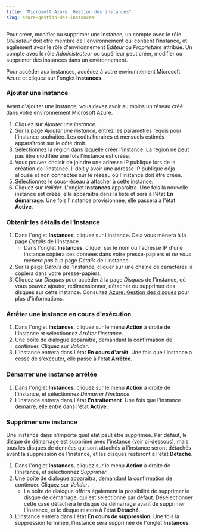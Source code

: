 ```yaml
---
title: "Microsoft Azure: Gestion des instances"
slug: azure-gestion-des-instances
---
```



Pour créer, modifier ou supprimer une instance, un compte avec le rôle *Utilisateur* doit être membre de l'environnement qui contient l'instance, et également avoir le rôle d'environnement *Éditeur* ou *Propriétaire* attribué. Un compte avec le rôle *Administrateur* ou supérieur peut créer, modifier ou supprimer des instances dans un environnement.

Pour accéder aux instances, accédez à votre environnement Microsoft Azure et cliquez sur l'onglet **Instances**.

<!-- Creating an environment - Advanced - Select region -->

### Ajouter une instance

Avant d'ajouter une instance, vous devez avoir au moins un réseau créé dans votre environnement Microsoft Azure.

1. Cliquez sur *Ajouter une instance*.
1. Sur la page *Ajouter une instance*, entrez les paramètres requis pour l'instance souhaitée. Les coûts horaires et mensuels estimés apparaîtront sur le côté droit.
1. Sélectionnez la région dans laquelle créer l'instance. La région ne peut pas être modifiée une fois l'instance est créée.
1. Vous pouvez choisir de joindre une adresse IP publique lors de la création de l'instance. Il doit y avoir une adresse IP publique déjà allouée et non connectée sur le réseau où l'instance doit être créée.
1. Sélectionnez le sous-réseau à attacher à cette instance.
1. Cliquez sur *Valider*. L'onglet **Instances** apparaîtra. Une fois la nouvelle instance est créée, elle apparaîtra dans la liste et sera à l'état **En démarrage**. Une fois l'instance provisionnée, elle passera à l'état **Active**.

### Obtenir les détails de l'instance

1. Dans l'onglet **Instances**, cliquez sur l'instance. Cela vous mènera à la page *Détails* de l'instance.
    - Dans l'onglet **Instances**, cliquer sur le nom ou l'adresse IP d'une instance copiera ces données dans votre presse-papiers et *ne vous mènera pas* à la page *Détails* de l'instance.
1. Sur la page *Détails* de l'instance, cliquer sur une chaîne de caractères la copiera dans votre presse-papiers.
1. Cliquez sur *Disques* pour accéder à la page *Disques* de l'instance, où vous pouvez ajouter, redimensionner, détacher ou supprimer des disques sur cette instance. Consultez [Azure: Gestion des disques](azure-working-with-disks.md) pour plus d'informations.

### Arrêter une instance en cours d'exécution

1. Dans l'onglet **Instances**, cliquez sur le menu **Action** à droite de l'instance et sélectionnez *Arrêter l'instance*.
1. Une boîte de dialogue apparaîtra, demandant la confirmation de continuer. Cliquez sur *Valider*.
1. L'instance entrera dans l'état **En cours d'arrêt**. Une fois que l'instance a cessé de s'exécuter, elle passe à l'état **Arrêtée**.

### Démarrer une instance arrêtée

1. Dans l'onglet **Instances**, cliquez sur le menu **Action** à droite de l'instance, et sélectionnez *Démarrer l'instance*.
1. L'instance entrera dans l'état **En traitement**. Une fois que l'instance démarre, elle entre dans l'état **Active**.

### Supprimer une instance

Une instance dans n'importe quel état peut être supprimée. Par défaut, le disque de démarrage est supprimé avec l'instance (voir ci-dessous), mais tous les disques de données qui sont attachés à l'instance seront détachés avant la suppression de l'instance, et les disques resteront à l'état **Détaché**.

1. Dans l'onglet **Instances**, cliquez sur le menu **Action** à droite de l'instance, et sélectionnez *Supprimer*.
1. Une boîte de dialogue apparaîtra, demandant la confirmation de continuer. Cliquez sur *Valider*.
    - La boîte de dialogue offrira également la possibilité de supprimer le disque de démarrage, qui est sélectionné par défaut. Désélectionner cette case détachera le disque de démarrage avant de supprimer l'instance, et le disque restera à l'état **Détaché**.
1. L'instance entrera dans l'état **En cours de suppression**. Une fois la suppression terminée, l'instance sera supprimée de l'onglet **Instances**.

